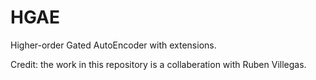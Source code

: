 HGAE
====

Higher-order Gated AutoEncoder with extensions. 

Credit: the work in this repository is a collaberation with Ruben Villegas. 



